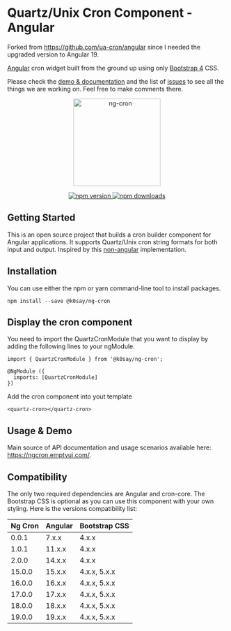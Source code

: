 # Quartz/Unix Cron Component - Angular

Forked from https://github.com/ua-cron/angular since I needed the upgraded version to Angular 19.

[Angular](https://angular.io/) cron widget built from the ground up using only [Bootstrap 4](https://getbootstrap.com/) CSS.

Please check the [demo & documentation](https://ngcron.emptyui.com/) and the list of
[issues](https://github.com/ua-cron/angular/issues) to see all the things we are working on. Feel free to make comments there.

<p align="center">
	<a href="https://ngcron.emptyui.com/">
		<img
			width="200"
			src="https://res.cloudinary.com/dwkakr4wt/image/upload/v1661086526/cron/ngcron.png"
			alt="ng-cron">
	</a>
</p>

<p align="center">
	<a href="https://badge.fury.io/js/%40k0say%2Fng-cron">
		<img
			src="https://img.shields.io/npm/dm/@k0say/ng-cron.svg?logo=npm&logoColor=fff&label=NPM+package&color=limegreen"
			alt="npm version">
	</a>
	<a href="https://npmjs.org/%40k0say%2Fng-cron">
		<img
			src="https://img.shields.io/npm/v/@k0say/ng-cron.svg?logo=npm&logoColor=fff&label=NPM+package&color=limegreen"
			alt="npm downloads">
	</a>
</p>

## Getting Started

This is an open source project that builds a cron builder component for Angular applications.
It supports Quartz/Unix cron string formats for both input and output.
Inspired by this [non-angular](https://www.freeformatter.com/cron-expression-generator-quartz.html) implementation.

## Installation
You can use either the npm or yarn command-line tool to install packages.
```
npm install --save @k0say/ng-cron
```

## Display the cron component
You need to import the QuartzCronModule that you want to display by adding the following lines to your ngModule.

```
import { QuartzCronModule } from '@k0say/ng-cron';

@NgModule ({
  imports: [QuartzCronModule]
})
```
Add the cron component into yout template
```
<quartz-cron></quartz-cron>
```

## Usage & Demo
Main source of API documentation and usage scenarios available here: https://ngcron.emptyui.com/.


## Compatibility
The only two required dependencies are Angular and cron-core.
The Bootstrap CSS is optional as you can use this component with your own styling.
Here is the versions compatibility list:

| Ng Cron          |    Angular    |  Bootstrap CSS |
| -------------    | ------------- | -------------- |
| 0.0.1            | 7.x.x         | 4.x.x          |
| 1.0.1            | 11.x.x        | 4.x.x          |
| 2.0.0            | 14.x.x        | 4.x.x          |
| 15.0.0           | 15.x.x        | 4.x.x, 5.x.x   |
| 16.0.0           | 16.x.x        | 4.x.x, 5.x.x   |
| 17.0.0           | 17.x.x        | 4.x.x, 5.x.x   |
| 18.0.0           | 18.x.x        | 4.x.x, 5.x.x   |
| 19.0.0           | 19.x.x        | 4.x.x, 5.x.x   |
